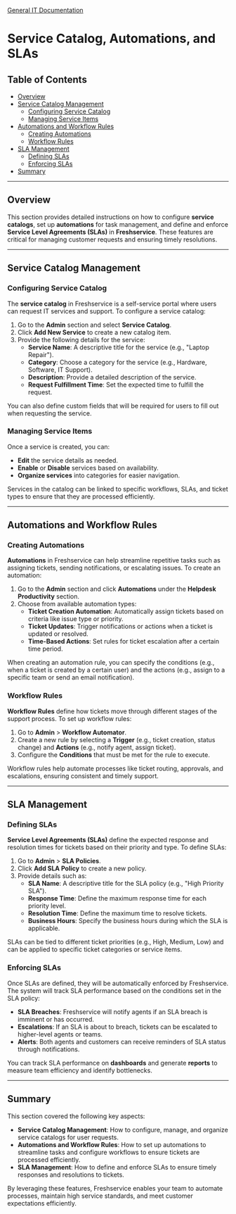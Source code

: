 [General IT Documentation](/README.md) 
# Service Catalog, Automations, and SLAs

## Table of Contents
- [Overview](#overview)
- [Service Catalog Management](#service-catalog-management)
  - [Configuring Service Catalog](#configuring-service-catalog)
  - [Managing Service Items](#managing-service-items)
- [Automations and Workflow Rules](#automations-and-workflow-rules)
  - [Creating Automations](#creating-automations)
  - [Workflow Rules](#workflow-rules)
- [SLA Management](#sla-management)
  - [Defining SLAs](#defining-slas)
  - [Enforcing SLAs](#enforcing-slas)
- [Summary](#summary)

---

## Overview

This section provides detailed instructions on how to configure **service catalogs**, set up **automations** for task management, and define and enforce **Service Level Agreements (SLAs)** in **Freshservice**. These features are critical for managing customer requests and ensuring timely resolutions.

---

## Service Catalog Management

### Configuring Service Catalog

The **service catalog** in Freshservice is a self-service portal where users can request IT services and support. To configure a service catalog:

1. Go to the **Admin** section and select **Service Catalog**.
2. Click **Add New Service** to create a new catalog item.
3. Provide the following details for the service:
   - **Service Name**: A descriptive title for the service (e.g., "Laptop Repair").
   - **Category**: Choose a category for the service (e.g., Hardware, Software, IT Support).
   - **Description**: Provide a detailed description of the service.
   - **Request Fulfillment Time**: Set the expected time to fulfill the request.

You can also define custom fields that will be required for users to fill out when requesting the service.

### Managing Service Items

Once a service is created, you can:
- **Edit** the service details as needed.
- **Enable** or **Disable** services based on availability.
- **Organize services** into categories for easier navigation.

Services in the catalog can be linked to specific workflows, SLAs, and ticket types to ensure that they are processed efficiently.

---

## Automations and Workflow Rules

### Creating Automations

**Automations** in Freshservice can help streamline repetitive tasks such as assigning tickets, sending notifications, or escalating issues. To create an automation:

1. Go to the **Admin** section and click **Automations** under the **Helpdesk Productivity** section.
2. Choose from available automation types:
   - **Ticket Creation Automation**: Automatically assign tickets based on criteria like issue type or priority.
   - **Ticket Updates**: Trigger notifications or actions when a ticket is updated or resolved.
   - **Time-Based Actions**: Set rules for ticket escalation after a certain time period.

When creating an automation rule, you can specify the conditions (e.g., when a ticket is created by a certain user) and the actions (e.g., assign to a specific team or send an email notification).

### Workflow Rules

**Workflow Rules** define how tickets move through different stages of the support process. To set up workflow rules:

1. Go to **Admin** > **Workflow Automator**.
2. Create a new rule by selecting a **Trigger** (e.g., ticket creation, status change) and **Actions** (e.g., notify agent, assign ticket).
3. Configure the **Conditions** that must be met for the rule to execute.

Workflow rules help automate processes like ticket routing, approvals, and escalations, ensuring consistent and timely support.

---

## SLA Management

### Defining SLAs

**Service Level Agreements (SLAs)** define the expected response and resolution times for tickets based on their priority and type. To define SLAs:

1. Go to **Admin** > **SLA Policies**.
2. Click **Add SLA Policy** to create a new policy.
3. Provide details such as:
   - **SLA Name**: A descriptive title for the SLA policy (e.g., "High Priority SLA").
   - **Response Time**: Define the maximum response time for each priority level.
   - **Resolution Time**: Define the maximum time to resolve tickets.
   - **Business Hours**: Specify the business hours during which the SLA is applicable.

SLAs can be tied to different ticket priorities (e.g., High, Medium, Low) and can be applied to specific ticket categories or service items.

### Enforcing SLAs

Once SLAs are defined, they will be automatically enforced by Freshservice. The system will track SLA performance based on the conditions set in the SLA policy:
- **SLA Breaches**: Freshservice will notify agents if an SLA breach is imminent or has occurred.
- **Escalations**: If an SLA is about to breach, tickets can be escalated to higher-level agents or teams.
- **Alerts**: Both agents and customers can receive reminders of SLA status through notifications.

You can track SLA performance on **dashboards** and generate **reports** to measure team efficiency and identify bottlenecks.

---

## Summary

This section covered the following key aspects:
- **Service Catalog Management**: How to configure, manage, and organize service catalogs for user requests.
- **Automations and Workflow Rules**: How to set up automations to streamline tasks and configure workflows to ensure tickets are processed efficiently.
- **SLA Management**: How to define and enforce SLAs to ensure timely responses and resolutions to tickets.

By leveraging these features, Freshservice enables your team to automate processes, maintain high service standards, and meet customer expectations efficiently.
